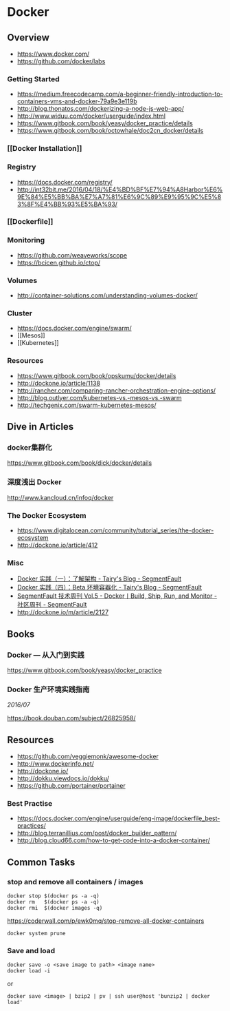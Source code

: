 # Docker


## Overview

- https://www.docker.com/
- https://github.com/docker/labs

### Getting Started

- https://medium.freecodecamp.com/a-beginner-friendly-introduction-to-containers-vms-and-docker-79a9e3e119b
- http://blog.thonatos.com/dockerizing-a-node-js-web-app/
- http://www.widuu.com/docker/userguide/index.html
- https://www.gitbook.com/book/yeasy/docker_practice/details
- https://www.gitbook.com/book/octowhale/doc2cn_docker/details

### [[Docker Installation]]

### Registry

- https://docs.docker.com/registry/
- http://int32bit.me/2016/04/18/%E4%BD%BF%E7%94%A8Harbor%E6%9E%84%E5%BB%BA%E7%A7%81%E6%9C%89%E9%95%9C%E5%83%8F%E4%BB%93%E5%BA%93/

### [[Dockerfile]]

### Monitoring

- https://github.com/weaveworks/scope
- https://bcicen.github.io/ctop/

### Volumes

- http://container-solutions.com/understanding-volumes-docker/

### Cluster

- https://docs.docker.com/engine/swarm/
- [[Mesos]]
- [[Kubernetes]]

### Resources

- https://www.gitbook.com/book/opskumu/docker/details
- http://dockone.io/article/1138
- http://rancher.com/comparing-rancher-orchestration-engine-options/
- http://blog.outlyer.com/kubernetes-vs.-mesos-vs.-swarm
- http://techgenix.com/swarm-kubernetes-mesos/


## Dive in Articles

### docker集群化

https://www.gitbook.com/book/dick/docker/details

### 深度浅出 Docker

http://www.kancloud.cn/infoq/docker

### The Docker Ecosystem

- https://www.digitalocean.com/community/tutorial_series/the-docker-ecosystem
- http://dockone.io/article/412

### Misc

- [Docker 实践（一）：了解架构 - Tairy's Blog - SegmentFault](https://segmentfault.com/a/1190000006448568)
- [Docker 实践（四）：Beta 环境容器化 - Tairy's Blog - SegmentFault](https://segmentfault.com/a/1190000006875435)
- [SegmentFault 技术周刊 Vol.5 - Docker丨Build, Ship, Run, and Monitor - 社区周刊 - SegmentFault](https://segmentfault.com/a/1190000006893394)
- http://dockone.io/m/article/2127


## Books

### Docker — 从入门到实践

https://www.gitbook.com/book/yeasy/docker_practice

### Docker 生产环境实践指南

*2016/07*

https://book.douban.com/subject/26825958/


## Resources

- https://github.com/veggiemonk/awesome-docker
- http://www.dockerinfo.net/
- http://dockone.io/
- http://dokku.viewdocs.io/dokku/
- https://github.com/portainer/portainer

### Best Practise

- https://docs.docker.com/engine/userguide/eng-image/dockerfile_best-practices/
- http://blog.terranillius.com/post/docker_builder_pattern/
- http://blog.cloud66.com/how-to-get-code-into-a-docker-container/


## Common Tasks

### stop and remove all containers / images

    docker stop $(docker ps -a -q)
    docker rm   $(docker ps -a -q)
    docker rmi  $(docker images -q)

https://coderwall.com/p/ewk0mq/stop-remove-all-docker-containers

    docker system prune

### Save and load

    docker save -o <save image to path> <image name>
    docker load -i

or

    docker save <image> | bzip2 | pv | ssh user@host 'bunzip2 | docker load'
